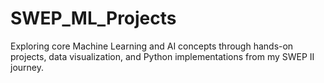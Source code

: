 # SWEP_ML_Projects
Exploring core Machine Learning and AI concepts through hands-on projects, data visualization, and Python implementations from my SWEP II journey.
